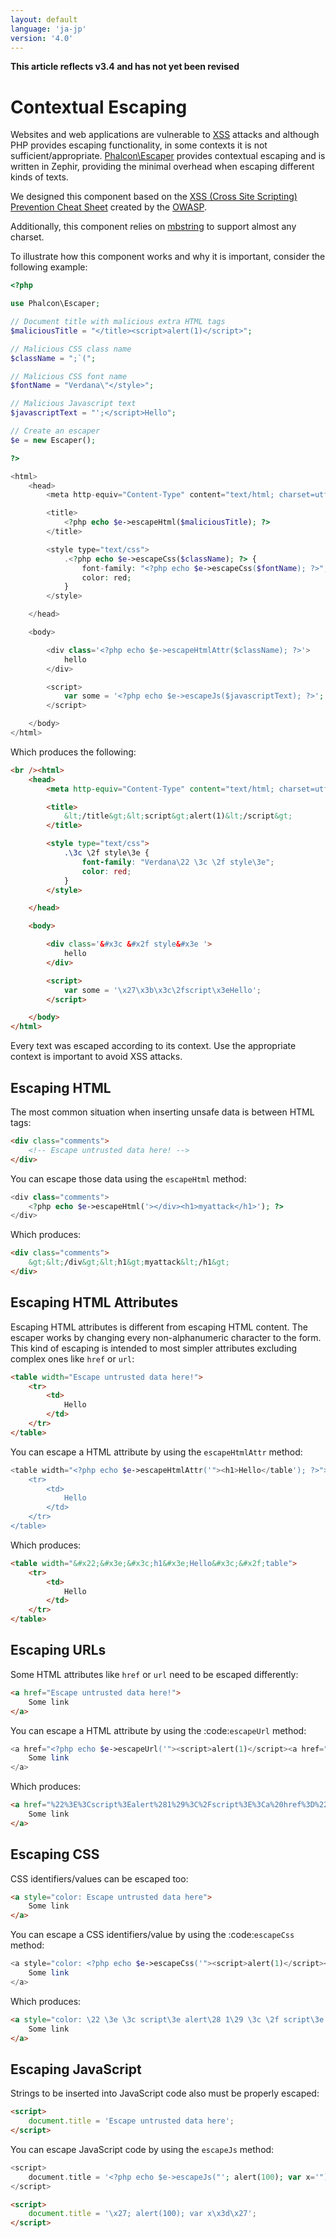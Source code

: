 ```yaml
---
layout: default
language: 'ja-jp'
version: '4.0'
---
```

**This article reflects v3.4 and has not yet been revised**

<a name='overview'></a>

# Contextual Escaping

Websites and web applications are vulnerable to [XSS](https://www.owasp.org/index.php/XSS) attacks and although PHP provides escaping functionality, in some contexts it is not sufficient/appropriate. [Phalcon\Escaper](api/Phalcon_Escaper) provides contextual escaping and is written in Zephir, providing the minimal overhead when escaping different kinds of texts.

We designed this component based on the [XSS (Cross Site Scripting) Prevention Cheat Sheet](https://www.owasp.org/index.php/XSS_(Cross_Site_Scripting)_Prevention_Cheat_Sheet) created by the [OWASP](https://www.owasp.org).

Additionally, this component relies on [mbstring](https://php.net/manual/en/book.mbstring.php) to support almost any charset.

To illustrate how this component works and why it is important, consider the following example:

```php
<?php

use Phalcon\Escaper;

// Document title with malicious extra HTML tags
$maliciousTitle = "</title><script>alert(1)</script>";

// Malicious CSS class name
$className = ";`(";

// Malicious CSS font name
$fontName = "Verdana\"</style>";

// Malicious Javascript text
$javascriptText = "';</script>Hello";

// Create an escaper
$e = new Escaper();

?>

<html>
    <head>
        <meta http-equiv="Content-Type" content="text/html; charset=utf-8" />

        <title>
            <?php echo $e->escapeHtml($maliciousTitle); ?>
        </title>

        <style type="text/css">
            .<?php echo $e->escapeCss($className); ?> {
                font-family: "<?php echo $e->escapeCss($fontName); ?>";
                color: red;
            }
        </style>

    </head>

    <body>

        <div class='<?php echo $e->escapeHtmlAttr($className); ?>'>
            hello
        </div>

        <script>
            var some = '<?php echo $e->escapeJs($javascriptText); ?>';
        </script>

    </body>
</html>
```

Which produces the following:

```html
<br /><html>
    <head>
        <meta http-equiv="Content-Type" content="text/html; charset=utf-8" />

        <title>
            &lt;/title&gt;&lt;script&gt;alert(1)&lt;/script&gt;
        </title>

        <style type="text/css">
            .\3c \2f style\3e {
                font-family: "Verdana\22 \3c \2f style\3e";
                color: red;
            }
        </style>

    </head>

    <body>

        <div class='&#x3c &#x2f style&#x3e '>
            hello
        </div>

        <script>
            var some = '\x27\x3b\x3c\2fscript\x3eHello';
        </script>

    </body>
</html>
```

Every text was escaped according to its context. Use the appropriate context is important to avoid XSS attacks.

<a name='html'></a>

## Escaping HTML

The most common situation when inserting unsafe data is between HTML tags:

```html
<div class="comments">
    <!-- Escape untrusted data here! -->
</div>
```

You can escape those data using the `escapeHtml` method:

```php
<div class="comments">
    <?php echo $e->escapeHtml('></div><h1>myattack</h1>'); ?>
</div>
```

Which produces:

```html
<div class="comments">
    &gt;&lt;/div&gt;&lt;h1&gt;myattack&lt;/h1&gt;
</div>
```

<a name='html-attributes'></a>

## Escaping HTML Attributes

Escaping HTML attributes is different from escaping HTML content. The escaper works by changing every non-alphanumeric character to the form. This kind of escaping is intended to most simpler attributes excluding complex ones like `href` or `url`:

```html
<table width="Escape untrusted data here!">
    <tr>
        <td>
            Hello
        </td>
    </tr>
</table>
```

You can escape a HTML attribute by using the `escapeHtmlAttr` method:

```php
<table width="<?php echo $e->escapeHtmlAttr('"><h1>Hello</table'); ?>">
    <tr>
        <td>
            Hello
        </td>
    </tr>
</table>
```

Which produces:

```html
<table width="&#x22;&#x3e;&#x3c;h1&#x3e;Hello&#x3c;&#x2f;table">
    <tr>
        <td>
            Hello
        </td>
    </tr>
</table>
```

<a name='urls'></a>

## Escaping URLs

Some HTML attributes like `href` or `url` need to be escaped differently:

```html
<a href="Escape untrusted data here!">
    Some link
</a>
```

You can escape a HTML attribute by using the :code:`escapeUrl` method:

```php
<a href="<?php echo $e->escapeUrl('"><script>alert(1)</script><a href="#'); ?>">
    Some link
</a>
```

Which produces:

```html
<a href="%22%3E%3Cscript%3Ealert%281%29%3C%2Fscript%3E%3Ca%20href%3D%22%23">
    Some link
</a>
```

<a name='css'></a>

## Escaping CSS

CSS identifiers/values can be escaped too:

```html
<a style="color: Escape untrusted data here">
    Some link
</a>
```

You can escape a CSS identifiers/value by using the :code:`escapeCss` method:

```php
<a style="color: <?php echo $e->escapeCss('"><script>alert(1)</script><a href="#'); ?>">
    Some link
</a>
```

Which produces:

```html
<a style="color: \22 \3e \3c script\3e alert\28 1\29 \3c \2f script\3e \3c a\20 href\3d \22 \23 ">
    Some link
</a>
```

<a name='javascript'></a>

## Escaping JavaScript

Strings to be inserted into JavaScript code also must be properly escaped:

```html
<script>
    document.title = 'Escape untrusted data here';
</script>
```

You can escape JavaScript code by using the `escapeJs` method:

```php
<script>
    document.title = '<?php echo $e->escapeJs("'; alert(100); var x='"); ?>';
</script>
```

```html
<script>
    document.title = '\x27; alert(100); var x\x3d\x27';
</script>
```